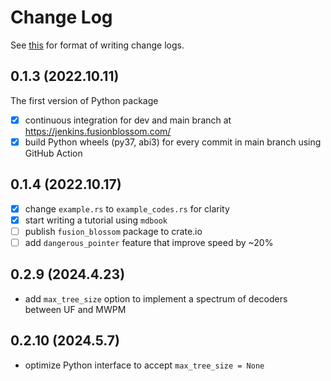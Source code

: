 # Change Log

See [this](https://keepachangelog.com/en/1.0.0/) for format of writing change logs.

## 0.1.3 (2022.10.11)

The first version of Python package

- [x] continuous integration for dev and main branch at https://jenkins.fusionblossom.com/
- [x] build Python wheels (py37, abi3) for every commit in main branch using GitHub Action

## 0.1.4 (2022.10.17)

- [x] change `example.rs` to `example_codes.rs` for clarity
- [x] start writing a tutorial using `mdbook`
- [ ] publish `fusion_blossom` package to crate.io
- [ ] add `dangerous_pointer` feature that improve speed by ~20%

## 0.2.9 (2024.4.23)

- add `max_tree_size` option to implement a spectrum of decoders between UF and MWPM

## 0.2.10 (2024.5.7)

- optimize Python interface to accept `max_tree_size = None`
